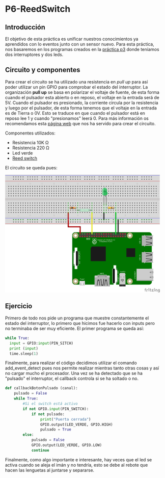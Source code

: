 # P6-ReedSwitch

## Introducción
El objetivo de esta práctica es unificar nuestros conocimientos ya aprendidos con lo eventos junto con un sensor nuevo. Para esta práctica, nos basaremos en los programas creados en la [práctica p3](https://github.com/clases-julio/p3-interruptions-rsanchez2021) donde teníamos dos interruptores y dos leds.

## Circuito y componentes
Para crear el circuito se ha utilizado una resistencia en *pull up* para así poder utilizar un pin GPIO para comprobar el estado del interruptor. La organización **pull up** se basa en polarizar el voltaje de fuente, de esta forma cuando el pulsador esta abierto o en reposo, el voltaje en la entrada será de 5V. Cuando el pulsador es presionado, la corriente circula por la resistencia y luego por el pulsador, de esta forma tenemos que el voltaje en la entrada es de Tierra o 0V. Esto se 
traduce en que cuando el pulsador está en reposo lee 1 y cuando "presionamos" leerá 0. Para más información os recomendamos esta [página web](https://naylampmechatronics.com/blog/39_resistencias-pull-up-y-pull-down.html) que nos ha servido para crear el circuito. 

Componentes utilizados:
- Resistencia 10K Ω
- Resistencia 220 Ω
- Led verde
- [Reed switch](https://standexelectronics.com/wp-content/uploads/OKI_Reed_Switch_ORD213.pdf)

El circuito se queda pues:

![circuito p6 sensores](https://github.com/rsanchez2021/Image/blob/main/p6_bb.png)

## Ejercicio

Primero de todo nos pide un programa que muestre constantemente el estado del interruptor, lo primero que hicimos fue hacerlo con inputs pero no terminaba de ser muy eficiente. El primer programa se queda así:
```python
while True:
  input = GPIO:input(PIN_SITCH)
  print (input)
  time.sleep(1)
```

Finalmente, para realizar el código decidimos utilizar el comando add_event_detect pues nos permite realizar mientras tanto otras cosas y así no cargar mucho el procesador. Una vez se ha detectado que se ha "pulsado" el interruptor, el callback controla si se ha soltado o no. 

```python
def callbackBotonPulsado (canal):
    pulsado = False
    while True:
        #Si el switch está activo
        if not GPIO.input(PIN_SWITCH):
            if not pulsado:
                print("Puerta cerrada")
                GPIO.output(LED_VERDE, GPIO.HIGH)
                pulsado = True 
        else:
            pulsado = False
            GPIO.output(LED_VERDE, GPIO.LOW)
            continue
```

Finalmente, como algo importante e interesante, hay veces que el led se activa cuando se aleja el imán y no tendría, esto se debe al rebote que hacen las lenguetas al juntarse y separarse.
